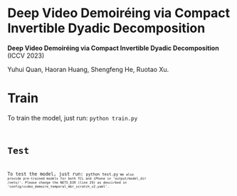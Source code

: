 # Deep Video Demoiréing via Compact Invertible Dyadic Decomposition

**Deep Video Demoiréing via Compact Invertible Dyadic Decomposition** (ICCV 2023)  

Yuhui Quan, Haoran Huang, Shengfeng He, Ruotao Xu.

# Train
To train the model, just run:
<code>python train.py<code>

# Test
To test the model, just run:
<code>python test.py<code>
We also provide pre-trained models for both TCL and iPhone in 'output/model_dir
/nets/'. Please change the NETS_DIR (line 29) as descirbed in 'config/video_demoire_temporal_mbr_scratch_v2.yaml'.
